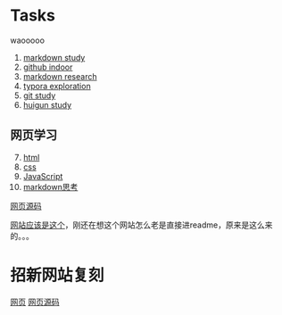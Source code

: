 # Tasks
waooooo
1. [markdown study](./markdownstudy.md)
2. [github indoor](./githubstudy.md)
3. [markdown research](./markdownresearch.md)
4. [typora exploration](./typoraexploration.md)
5. [git study](./git.md)
6. [huigun study](./回滚.md)
## 网页学习
7. [html](./html.html)  
8. [css](./css.html)
9. [JavaScript](./JavaScript.md)
10. [markdown思考](./thoughts.md)

[网页源码](https://github.com/huzydj/huzydj.github.io/blob/main/index.html)

[网站应该是这个](https://huzydj.github.io/)，刚还在想这个网站怎么老是直接进readme，原来是这么来的。。。
# 招新网站复刻
[网页](https://huzydj.github.io/web-demo/)
[网页源码](https://github.com/huzydj/web-demo/blob/main/index.html)
